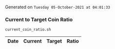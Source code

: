 Generated on `Tuesday 05-October-2021 at 04:01:33`

### Current to Target Coin Ratio
`current_coin_ratio.sh`

Date|Current|Target|Ratio
---|---|---|---
